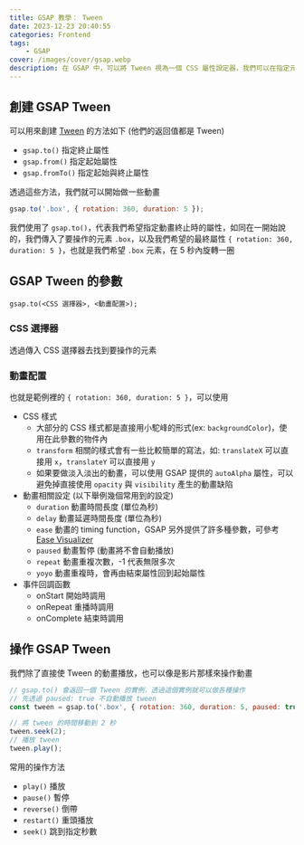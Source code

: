 ```yaml
---
title: GSAP 教學： Tween
date: 2023-12-23 20:40:55
categories: Frontend
tags:
    - GSAP
cover: /images/cover/gsap.webp
description: 在 GSAP 中，可以將 Tween 視為一個 CSS 屬性設定器，我們可以在指定元素上，賦予起始屬性或終止屬性，隨後 GSAP 就會幫我們把動畫產生出來。
---
```


## 創建 GSAP Tween

可以用來創建 [Tween](https://gsap.com/docs/v3/GSAP/Tween/) 的方法如下 (他們的返回值都是 Tween)

- `gsap.to()` 指定終止屬性
- `gsap.from()` 指定起始屬性
- `gsap.fromTo()` 指定起始與終止屬性

透過這些方法，我們就可以開始做一些動畫

```javascript
gsap.to('.box', { rotation: 360, duration: 5 });
```

我們使用了 `gsap.to()`，代表我們希望指定動畫終止時的屬性，如同在一開始說的，我們傳入了要操作的元素 `.box`，以及我們希望的最終屬性 `{ rotation: 360, duration: 5 }`，也就是我們希望 `.box` 元素，在 5 秒內旋轉一圈

## GSAP Tween 的參數

`gsap.to(<CSS 選擇器>, <動畫配置>);`

### CSS 選擇器

透過傳入 CSS 選擇器去找到要操作的元素

### 動畫配置

也就是範例裡的 `{ rotation: 360, duration: 5 }`，可以使用

- CSS 樣式
    - 大部分的 CSS 樣式都是直接用小駝峰的形式(ex: `backgroundColor`)，使用在此參數的物件內
    - `transform` 相關的樣式會有一些比較簡單的寫法，如: `translateX` 可以直接用 `x`，`translateY` 可以直接用 `y`
    - 如果要做淡入淡出的動畫，可以使用 GSAP 提供的 `autoAlpha` 屬性，可以避免掉直接使用 `opacity` 與 `visibility` 產生的動畫缺陷
- 動畫相關設定 (以下舉例幾個常用到的設定)
    - `duration` 動畫時間長度 (單位為秒)
    - `delay` 動畫延遲時間長度 (單位為秒)
    - `ease` 動畫的 timing function，GSAP 另外提供了許多種參數，可參考 [Ease Visualizer](https://gsap.com/docs/v3/Eases/)
    - `paused` 動畫暫停 (動畫將不會自動播放)
    - `repeat` 動畫重複次數，-1 代表無限多次
    - `yoyo` 動畫重複時，會再由結束屬性回到起始屬性
- 事件回調函數
    - onStart 開始時調用
    - onRepeat 重播時調用
    - onComplete 結束時調用

## 操作 GSAP Tween

我們除了直接使 Tween 的動畫播放，也可以像是影片那樣來操作動畫

```javascript
// gsap.to() 會返回一個 Tween 的實例，透過這個實例就可以做各種操作
// 先透過 paused: true 不自動播放 tween
const tween = gsap.to('.box', { rotation: 360, duration: 5, paused: true });

// 將 tween 的時間移動到 2 秒
tween.seek(2);
// 播放 tween
tween.play();
```

常用的操作方法

- `play()` 播放
- `pause()` 暫停
- `reverse()` 倒帶
- `restart()` 重頭播放
- `seek()` 跳到指定秒數